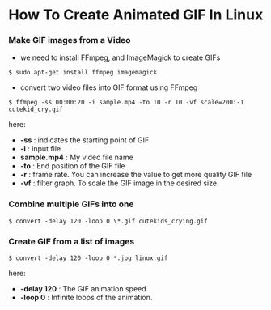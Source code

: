 # How To Create Animated GIF In Linux

### Make GIF images from a Video

- we need to install FFmpeg, and ImageMagick to create GIFs
 ```
 $ sudo apt-get install ffmpeg imagemagick
 ```
        
- convert two video files into GIF format using FFmpeg
```
$ ffmpeg -ss 00:00:20 -i sample.mp4 -to 10 -r 10 -vf scale=200:-1 cutekid_cry.gif
```
here:        
   - **-ss** : indicates the starting point of GIF
   - **-i** : input file
   - **sample.mp4** : My video file name
   - **-to** : End position of the GIF file
   - **-r** : frame rate. You can increase the value to get more quality GIF file
   - **-vf** : filter graph. To scale the GIF image in the desired size.

### Combine multiple GIFs into one
```
$ convert -delay 120 -loop 0 \*.gif cutekids_crying.gif
```

### Create GIF from a list of images
```
$ convert -delay 120 -loop 0 *.jpg linux.gif
```
here:
   - **-delay 120** : The GIF animation speed
   - **-loop 0** : Infinite loops of the animation.
